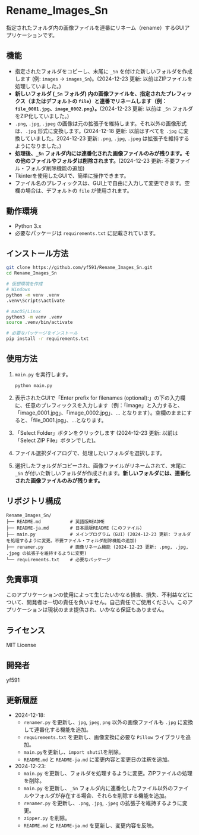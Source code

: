 # Rename_Images_Sn

指定されたフォルダ内の画像ファイルを連番にリネーム（rename）するGUIアプリケーションです。


## 機能

*   指定されたフォルダをコピーし、末尾に `_Sn` を付けた新しいフォルダを作成します (例: `images` → `images_Sn`)。(2024-12-23 更新: 以前はZIPファイルを処理していました。)
*   **新しいフォルダ (`_Sn` フォルダ) 内の画像ファイルを、指定されたプレフィックス（またはデフォルトの `file`）と連番でリネームします（例：`file_0001.jpg`、`image_0002.png`）。**(2024-12-23 更新: 以前は `_Sn` フォルダをZIP化していました。)
*   `.png`, `.jpg`, `.jpeg` の画像は元の拡張子を維持します。それ以外の画像形式は、`.jpg` 形式に変換します。(2024-12-18 更新: 以前はすべてを `.jpg` に変換していました。2024-12-23 更新: `.png`, `.jpg`, `.jpeg` は拡張子を維持するようになりました。)
*   **処理後、`_Sn` フォルダ内には連番化された画像ファイルのみが残ります。その他のファイルやフォルダは削除されます。**(2024-12-23 更新: 不要ファイル・フォルダ削除機能の追加)
*   Tkinterを使用したGUIで、簡単に操作できます。
*   ファイル名のプレフィックスは、GUI上で自由に入力して変更できます。空欄の場合は、デフォルトの `file` が使用されます。


## 動作環境

*   Python 3.x
*   必要なパッケージは `requirements.txt` に記載されています。


## インストール方法

```bash
git clone https://github.com/yf591/Rename_Images_Sn.git
cd Rename_Images_Sn

# 仮想環境を作成
# Windows
python -m venv .venv
.venv\Scripts\activate

# macOS/Linux
python3 -m venv .venv
source .venv/bin/activate

# 必要なパッケージをインストール
pip install -r requirements.txt
```


## 使用方法

1. `main.py` を実行します。

    ```bash
    python main.py
    ```

2. 表示されたGUIで「Enter prefix for filenames (optional):」の下の入力欄に、任意のプレフィックスを入力します（例：「image」と入力すると、「image_0001.jpg」、「image_0002.jpg」、... となります）。空欄のままにすると、「file_0001.jpg」、...となります。
3. 「Select Folder」ボタンをクリックします (2024-12-23 更新: 以前は「Select ZIP File」ボタンでした)。
4. ファイル選択ダイアログで、処理したいフォルダを選択します。
5. 選択したフォルダがコピーされ、画像ファイルがリネームされて、末尾に `_Sn` が付いた新しいフォルダが作成されます。**新しいフォルダには、連番化された画像ファイルのみが残ります。**


## リポジトリ構成

```
Rename_Images_Sn/
├── README.md           # 英語版README
├── README-ja.md        # 日本語版README（このファイル）
├── main.py             # メインプログラム（GUI）(2024-12-23 更新: フォルダを処理するように変更。不要ファイル・フォルダ削除機能の追加)
├── renamer.py          # 画像リネーム機能 (2024-12-23 更新: .png, .jpg, .jpeg の拡張子を維持するように変更)
└── requirements.txt    # 必要なパッケージ
```


## 免責事項

このアプリケーションの使用によって生じたいかなる損害、損失、不利益などについて、開発者は一切の責任を負いません。自己責任でご使用ください。このアプリケーションは現状のまま提供され、いかなる保証もありません。


## ライセンス

MIT License


## 開発者

yf591


## 更新履歴

* 2024-12-18:
    *   `renamer.py` を更新し、`jpg`, `jpeg`, `png` 以外の画像ファイルも `.jpg` に変換して連番化する機能を追加。
    *   `requirements.txt` を更新し、画像変換に必要な `Pillow` ライブラリを追加。
    *   `main.py`を更新し、`import shutil`を削除。
    *   `README.md` と `README-ja.md` に変更内容と変更日の注釈を追加。
* 2024-12-23:
    *   `main.py` を更新し、フォルダを処理するように変更。ZIPファイルの処理を削除。
    *   `main.py` を更新し、`_Sn` フォルダ内に連番化したファイル以外のファイルやフォルダが存在する場合、それらを削除する機能を追加。
    *   `renamer.py` を更新し、`.png`, `.jpg`, `.jpeg` の拡張子を維持するように変更。
    *   `zipper.py` を削除。
    *   `README.md` と `README-ja.md` を更新し、変更内容を反映。

